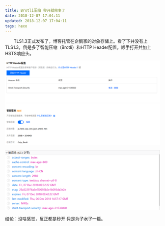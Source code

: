 ```yaml
---
title: Brotli压缩 秒开就完事了
date: 2018-12-07 17:04:11
updated: 2018-12-07 17:04:11
tags: hexo
---
```

　　TLS1.3正式发布了，博客托管在企鹅家的对象存储上。看了下并没有上TLS1.3，倒是多了智能压缩（Brotli）和HTTP Header配置。顺手打开并加上HSTS响应头。

<!-- more --> 

![腾讯云CDN](/images/qcloud_Brotli.png)

![HTTP_header](/images/header.png)

结论：没啥感觉，反正都是秒开 ~~只是为了水了一篇~~。